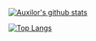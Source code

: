 [![Auxilor's github stats](https://github-readme-stats.vercel.app/api?username=Auxilor&count_private=true&show_icons=true&theme=onedark)](https://github.com/anuraghazra/github-readme-stats)

[![Top Langs](https://github-readme-stats.vercel.app/api/top-langs/?username=Auxilor&theme=onedark)](https://github.com/anuraghazra/github-readme-stats)
